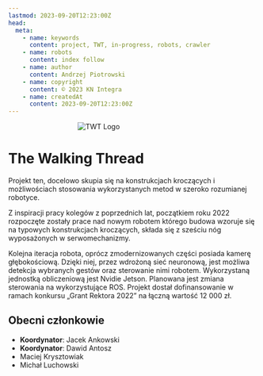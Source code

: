 ```yaml
---
lastmod: 2023-09-20T12:23:00Z
head:
  meta:
    - name: keywords
      content: project, TWT, in-progress, robots, crawler
    - name: robots
      content: index follow
    - name: author
      content: Andrzej Piotrowski
    - name: copyright
      content: © 2023 KN Integra
    - name: createdAt
      content: 2023-09-20T12:23:00Z
---
```


<p>
        <img src="https://github.com/Grallistrix/integra.content_RzecznikPatches/assets/116823604/35fa5843-3b80-4ceb-83df-ea8f35835f84" alt="TWT Logo" style="max-height: 300px;  display: block; margin: 0; padding-left:140px">
</p>

# The Walking Thread

Projekt ten, docelowo skupia się na konstrukcjach kroczących i możliwościach stosowania wykorzystanych metod w szeroko rozumianej robotyce.

Z inspiracji pracy kolegów z poprzednich lat, początkiem roku 2022 rozpoczęte zostały prace nad nowym robotem którego budowa wzoruje się na typowych konstrukcjach kroczących, składa się z sześciu nóg wyposażonych w serwomechanizmy.

Kolejna iteracja robota, oprócz zmodernizowanych części posiada kamerę głębokościową. Dzięki niej, przez wdrożoną sieć neuronową, jest możliwa detekcja wybranych gestów oraz sterowanie nimi robotem. Wykorzystaną jednostką obliczeniową jest Nvidie Jetson. Planowana jest zmiana sterowania na wykorzystujące ROS. Projekt dostał dofinansowanie w ramach konkursu „Grant Rektora 2022” na łączną wartość 12 000 zł.


## Obecni członkowie

- **Koordynator**: Jacek Ankowski
- **Koordynator**: Dawid Antosz
- Maciej Krysztowiak
- Michał Luchowski
